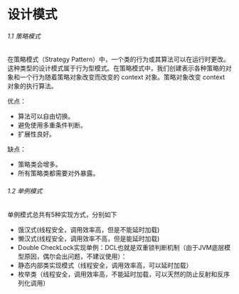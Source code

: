 # 设计模式

###### 1.1 策略模式

在策略模式（Strategy Pattern）中，一个类的行为或其算法可以在运行时更改。这种类型的设计模式属于行为型模式。在策略模式中，我们创建表示各种策略的对象和一个行为随着策略对象改变而改变的 context 对象。策略对象改变 context 对象的执行算法。

 优点： 

- 算法可以自由切换。
- 避免使用多重条件判断。
- 扩展性良好。

 缺点： 

- 策略类会增多。 
- 所有策略类都需要对外暴露。



###### 1.2 单例模式

单例模式总共有5种实现方式，分别如下

- 饿汉式(线程安全，调用效率高，但是不能延时加载)
- 懒汉式(线程安全，调用效率不高，但是能延时加载)
- Double CheckLock实现单例：DCL也就是双重锁判断机制（由于JVM底层模型原因，偶尔会出问题，不建议使用）：
- 静态内部类实现模式（线程安全，调用效率高，可以延时加载）
- 枚举类（线程安全，调用效率高，不能延时加载，可以天然的防止反射和反序列化调用）



